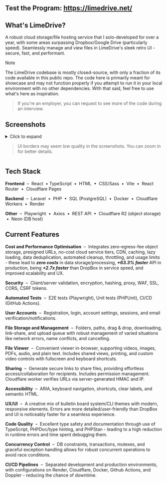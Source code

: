 ## Test the Program: https://limedrive.net/

## What's LimeDrive?
A robust cloud storage/file hosting service that I solo-developed for over a year, with some areas surpassing Dropbox/Google Drive (particularly speed). Seamlessly manage and view files in LimeDrive's sleek retro UI - secure, fast, and performant.

> [!NOTE]
The LimeDrive codebase is mostly closed-source, with only a fraction of its code available in this public repo. The code here is primarily meant for showcase and may not function properly if you attempt to run it in your local environment with no other dependencies. With that said, feel free to use what's here as inspiration.
> 
> If you're an employer, you can request to see more of the code during an interview.

## Screenshots
<details>
<summary>
Click to expand

> UI borders may seem low quality in the screenshots. You can zoom in for better details.
</summary>
  
### File List (Clean UI)
![File List (Clean UI)](screenshots/file-list-clean-UI.png)

### File Viewer (Video and Controls)
![File Viewer (Video and Controls)](screenshots/file-viewer-video.png)

### File List (Detailed UI)
![File List (Detailed UI)](screenshots/file-list-detailed-UI.png)

### File Viewer (PDF and Shareable Link Generation)
![File Viewer (PDF and Shareable Link Generation)](screenshots/file-viewer-pdf-share-modal.png)

### Settings
![Settings](screenshots/settings.png)

### Login
![Login](screenshots/login.png)

</details>

## Tech Stack
**Frontend** &nbsp;–&nbsp; React &nbsp;• TypeScript &nbsp;•&nbsp; HTML &nbsp;•&nbsp; CSS/Sass &nbsp;•&nbsp; Vite  &nbsp;•&nbsp; React Router &nbsp;•&nbsp; Cloudflare Pages

**Backend** &nbsp;–&nbsp; Laravel &nbsp;•&nbsp; PHP &nbsp;•&nbsp; SQL (PostgreSQL) &nbsp;•&nbsp; Docker &nbsp;•&nbsp; Cloudflare Workers &nbsp;•&nbsp; Render

**Other** &nbsp;–&nbsp; Playwright  &nbsp;•&nbsp; Axios &nbsp;•&nbsp; REST API &nbsp;•&nbsp; Cloudflare R2 (object storage) &nbsp;•&nbsp; Neon (DB host)

## Current Features
**Cost and Performance Optimisation** &nbsp;–&nbsp; Integrates zero-egress-fee object storage, presigned URLs, no-cost cloud service tiers, CDN, caching, lazy loading, data deduplication, automated cleanup, throttling, and usage limits - these lead to ***zero costs*** in data storage/processing, ***+63.3% faster*** API in production, being ***+2.7x faster*** than DropBox in service speed, and improved scalability and UX.

**Security** &nbsp;–&nbsp; Client/server validation, encryption, hashing, proxy, WAF, SSL, CORS, CSRF tokens.

**Automated Tests** &nbsp;–&nbsp; E2E tests (Playwright), Unit tests (PHPUnit), CI/CD (GitHub Actions).

**User Accounts** &nbsp;–&nbsp; Registration, login, account settings, sessions, and email verification/notifications.

**File Storage and Management** &nbsp;–&nbsp; Folders, paths, drag & drop, downloading, link-share, and upload queue with robust management of varied situations like network errors, name conflicts, and cancelling.

**File Viewer** &nbsp;–&nbsp; Convenient viewer in-browser, supporting videos, images, PDFs, audio, and plain text. Includes shared views, printing, and custom video controls with fullscreen and keyboard shortcuts.

**Sharing** &nbsp;–&nbsp; Generate secure links to share files, providing effortless access/collaboration for recipients. Includes permission management. Cloudflare worker verifies URLs via server-generated HMAC and IP.

**Accessibility** &nbsp;–&nbsp; ARIA, keyboard navigation, shortcuts, clear labels, and semantic HTML.

**UX/UI** &nbsp;–&nbsp; A creative mix of bulletin board system/CLI themes with modern, responsive elements. Errors are more detailed/user-friendly than DropBox and UI is noticeably faster for a seamless experience.

**Code Quality** &nbsp;–&nbsp; Excellent type safety and documentation through use of TypeScript, PHPDoc/type hinting, and PHPStan - leading to a high reduction in runtime errors and time spent debugging them. 

**Concurrency Control** &nbsp;–&nbsp; DB constraints, transactions, mutexes, and graceful exception handling allows for robust concurrent operations to avoid race conditions.

**CI/CD Pipelines** &nbsp;–&nbsp; Separated development and production environments, with configurations on Render, Cloudflare, Docker, Github Actions, and Doppler - reducing the chance of downtime.
